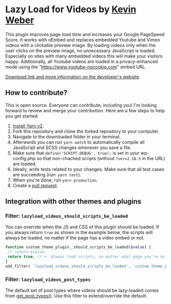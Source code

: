 # Lazy Load for Videos by [Kevin Weber](https://www.kweber.com)

This plugin improves page load time and increases your Google PageSpeed Score. It works with oEmbed and replaces embedded Youtube and Vimeo videos with a clickable preview image.
By loading videos only when the user clicks on the preview image, no unnecessary JavaScript is loaded. Especially on sites with many embedded videos this will make your visitors happy. Additionally, all Youtube videos are loaded in a privacy-enhanced mode using the "<https://www.youtube-nocookie.com>" embed URL.

[Download link and more information on the developer's website](https://www.kweber.com/lazy-load-videos/)

## How to contribute?

This is open source. Everyone can contribute, including you! I'm looking forward to review and merge your contribution. Here are a few steps to help you get started:

1. [Install Yarn v2](https://yarnpkg.com/getting-started/install#install-corepack).
1. Fork this repository and clone the forked repository to your computer.
1. Navigate to the downloaded folder in your terminal.
1. Afterwards you can run `yarn watch` to automatically compile all JavaScript and SCSS changes whenever you save a file.
1. Make sure that `define('SCRIPT_DEBUG', true);` is set in your wp-config.php so that non-chached scripts (without `?ver=2.16.5` in the URL) are loaded.
1. Ideally, write tests related to your changes. Make sure that all test cases are succeeding (run: `yarn test`).
1. When you're done, run `yarn production`.
1. Create a [pull request](https://help.github.com/articles/creating-a-pull-request/).

## Integration with other themes and plugins

### Filter: `lazyload_videos_should_scripts_be_loaded`

You can override when the JS and CSS of this plugin should be loaded. If you always return `true` as shown in the example below, the scripts will always be loaded, no matter if the page has a video embed or not.

```php
function custom_theme_plugin__should_scripts_be_loaded($value) {
 // return $value;
 return true; // <- Always load scripts, no matter what page you're on
}
add_filter( 'lazyload_videos_should_scripts_be_loaded', 'custom_theme_plugin__should_scripts_be_loaded');
```

### Filter: `lazyload_videos_post_types`

The default set of post types where videos should be lazy-loaded comes from [get_post_types()](https://codex.wordpress.org/Function_Reference/get_post_types). Use this filter to extend/override the default.
